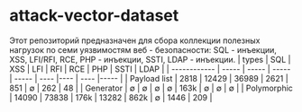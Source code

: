 # attack-vector-dataset

Этот репозиторий предназначен для сбора коллекции полезных нагрузок по семи уязвимостям веб - безопасности: SQL - инъекции, XSS, 
LFI/RFI, RCE, PHP - инъекции, SSTI, LDAP - инъекции.
| types        |  SQL  |  XSS  |  LFI  |  RFI  |  RCE | PHP | SSTI | LDAP |
| ------------ | ----- | ----- | ----- | ----- | ---- |---- | ---- |----- |
| Payload list | 2818  | 12429 | 36989 |  2621 |  851 |  ∅  | 262  |  48  |
| Generator    |   ∅   |   ∅   |   ∅   |   ∅   | 163k |  ∅  |  ∅   |   ∅  |
| Polymorphic  | 14090 | 73838 |  176k | 13282 | 862k |  ∅  | 1446 |  209 |
